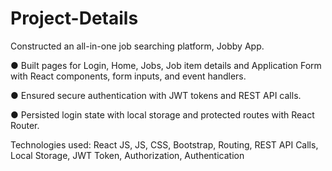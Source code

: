 # Project-Details

Constructed an all-in-one job searching platform, Jobby App.

● Built pages for Login, Home, Jobs, Job item details and Application Form with React components, form inputs, and event
  handlers.

● Ensured secure authentication with JWT tokens and REST API calls.

● Persisted login state with local storage and protected routes with React Router.

Technologies used: React JS, JS, CSS, Bootstrap, Routing, REST API Calls, Local Storage, JWT Token,
Authorization, Authentication


